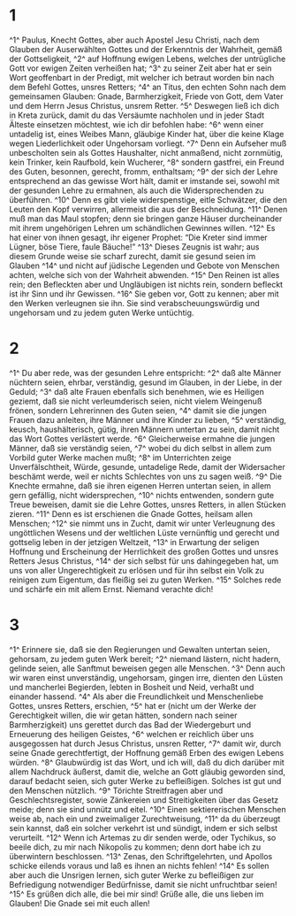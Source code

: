 # 1 
^1^ Paulus, Knecht Gottes, aber auch Apostel Jesu Christi, nach dem Glauben der Auserwählten Gottes und der Erkenntnis der Wahrheit, gemäß der Gottseligkeit, ^2^ auf Hoffnung ewigen Lebens, welches der untrügliche Gott vor ewigen Zeiten verheißen hat; ^3^ zu seiner Zeit aber hat er sein Wort geoffenbart in der Predigt, mit welcher ich betraut worden bin nach dem Befehl Gottes, unsres Retters; ^4^ an Titus, den echten Sohn nach dem gemeinsamen Glauben: Gnade, Barmherzigkeit, Friede von Gott, dem Vater und dem Herrn Jesus Christus, unsrem Retter. ^5^ Deswegen ließ ich dich in Kreta zurück, damit du das Versäumte nachholen und in jeder Stadt Älteste einsetzen möchtest, wie ich dir befohlen habe: ^6^ wenn einer untadelig ist, eines Weibes Mann, gläubige Kinder hat, über die keine Klage wegen Liederlichkeit oder Ungehorsam vorliegt. ^7^ Denn ein Aufseher muß unbescholten sein als Gottes Haushalter, nicht anmaßend, nicht zornmütig, kein Trinker, kein Raufbold, kein Wucherer, ^8^ sondern gastfrei, ein Freund des Guten, besonnen, gerecht, fromm, enthaltsam; ^9^ der sich der Lehre entsprechend an das gewisse Wort hält, damit er imstande sei, sowohl mit der gesunden Lehre zu ermahnen, als auch die Widersprechenden zu überführen. ^10^ Denn es gibt viele widerspenstige, eitle Schwätzer, die den Leuten den Kopf verwirren, allermeist die aus der Beschneidung. ^11^ Denen muß man das Maul stopfen; denn sie bringen ganze Häuser durcheinander mit ihrem ungehörigen Lehren um schändlichen Gewinnes willen. ^12^ Es hat einer von ihnen gesagt, ihr eigener Prophet: “Die Kreter sind immer Lügner, böse Tiere, faule Bäuche!” ^13^ Dieses Zeugnis ist wahr; aus diesem Grunde weise sie scharf zurecht, damit sie gesund seien im Glauben ^14^ und nicht auf jüdische Legenden und Gebote von Menschen achten, welche sich von der Wahrheit abwenden. ^15^ Den Reinen ist alles rein; den Befleckten aber und Ungläubigen ist nichts rein, sondern befleckt ist ihr Sinn und ihr Gewissen. ^16^ Sie geben vor, Gott zu kennen; aber mit den Werken verleugnen sie ihn. Sie sind verabscheuungswürdig und ungehorsam und zu jedem guten Werke untüchtig. 

# 2 
^1^ Du aber rede, was der gesunden Lehre entspricht: ^2^ daß alte Männer nüchtern seien, ehrbar, verständig, gesund im Glauben, in der Liebe, in der Geduld; ^3^ daß alte Frauen ebenfalls sich benehmen, wie es Heiligen geziemt, daß sie nicht verleumderisch seien, nicht vielem Weingenuß frönen, sondern Lehrerinnen des Guten seien, ^4^ damit sie die jungen Frauen dazu anleiten, ihre Männer und ihre Kinder zu lieben, ^5^ verständig, keusch, haushälterisch, gütig, ihren Männern untertan zu sein, damit nicht das Wort Gottes verlästert werde. ^6^ Gleicherweise ermahne die jungen Männer, daß sie verständig seien, ^7^ wobei du dich selbst in allem zum Vorbild guter Werke machen mußt; ^8^ im Unterrichten zeige Unverfälschtheit, Würde, gesunde, untadelige Rede, damit der Widersacher beschämt werde, weil er nichts Schlechtes von uns zu sagen weiß. ^9^ Die Knechte ermahne, daß sie ihren eigenen Herren untertan seien, in allem gern gefällig, nicht widersprechen, ^10^ nichts entwenden, sondern gute Treue beweisen, damit sie die Lehre Gottes, unsres Retters, in allen Stücken zieren. ^11^ Denn es ist erschienen die Gnade Gottes, heilsam allen Menschen; ^12^ sie nimmt uns in Zucht, damit wir unter Verleugnung des ungöttlichen Wesens und der weltlichen Lüste vernünftig und gerecht und gottselig leben in der jetzigen Weltzeit, ^13^ in Erwartung der seligen Hoffnung und Erscheinung der Herrlichkeit des großen Gottes und unsres Retters Jesus Christus, ^14^ der sich selbst für uns dahingegeben hat, um uns von aller Ungerechtigkeit zu erlösen und für ihn selbst ein Volk zu reinigen zum Eigentum, das fleißig sei zu guten Werken. ^15^ Solches rede und schärfe ein mit allem Ernst. Niemand verachte dich! 

# 3 
^1^ Erinnere sie, daß sie den Regierungen und Gewalten untertan seien, gehorsam, zu jedem guten Werk bereit; ^2^ niemand lästern, nicht hadern, gelinde seien, alle Sanftmut beweisen gegen alle Menschen. ^3^ Denn auch wir waren einst unverständig, ungehorsam, gingen irre, dienten den Lüsten und mancherlei Begierden, lebten in Bosheit und Neid, verhaßt und einander hassend. ^4^ Als aber die Freundlichkeit und Menschenliebe Gottes, unsres Retters, erschien, ^5^ hat er (nicht um der Werke der Gerechtigkeit willen, die wir getan hätten, sondern nach seiner Barmherzigkeit) uns gerettet durch das Bad der Wiedergeburt und Erneuerung des heiligen Geistes, ^6^ welchen er reichlich über uns ausgegossen hat durch Jesus Christus, unsren Retter, ^7^ damit wir, durch seine Gnade gerechtfertigt, der Hoffnung gemäß Erben des ewigen Lebens würden. ^8^ Glaubwürdig ist das Wort, und ich will, daß du dich darüber mit allem Nachdruck äußerst, damit die, welche an Gott gläubig geworden sind, darauf bedacht seien, sich guter Werke zu befleißigen. Solches ist gut und den Menschen nützlich. ^9^ Törichte Streitfragen aber und Geschlechtsregister, sowie Zänkereien und Streitigkeiten über das Gesetz meide; denn sie sind unnütz und eitel. ^10^ Einen sektiererischen Menschen weise ab, nach ein und zweimaliger Zurechtweisung, ^11^ da du überzeugt sein kannst, daß ein solcher verkehrt ist und sündigt, indem er sich selbst verurteilt. ^12^ Wenn ich Artemas zu dir senden werde, oder Tychikus, so beeile dich, zu mir nach Nikopolis zu kommen; denn dort habe ich zu überwintern beschlossen. ^13^ Zenas, den Schriftgelehrten, und Apollos schicke eilends voraus und laß es ihnen an nichts fehlen! ^14^ Es sollen aber auch die Unsrigen lernen, sich guter Werke zu befleißigen zur Befriedigung notwendiger Bedürfnisse, damit sie nicht unfruchtbar seien! ^15^ Es grüßen dich alle, die bei mir sind! Grüße alle, die uns lieben im Glauben! Die Gnade sei mit euch allen! 
